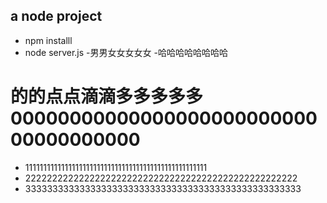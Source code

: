 ## a node project
- npm installl
- node server.js
-男男女女女女女
-哈哈哈哈哈哈哈哈
# 的的点点滴滴多多多多多0000000000000000000000000000000000000
- 111111111111111111111111111111111111111111111111111
- 222222222222222222222222222222222222222222222222222
- 333333333333333333333333333333333333333333333333333

